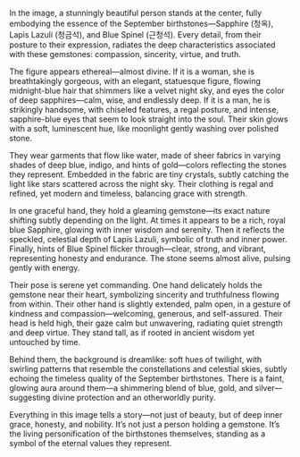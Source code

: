 In the image, a stunningly beautiful person stands at the center, fully embodying the essence of the September birthstones—Sapphire (청옥), Lapis Lazuli (청금석), and Blue Spinel (근청석). Every detail, from their posture to their expression, radiates the deep characteristics associated with these gemstones: compassion, sincerity, virtue, and truth.

The figure appears ethereal—almost divine. If it is a woman, she is breathtakingly gorgeous, with an elegant, statuesque figure, flowing midnight-blue hair that shimmers like a velvet night sky, and eyes the color of deep sapphires—calm, wise, and endlessly deep. If it is a man, he is strikingly handsome, with chiseled features, a regal posture, and intense, sapphire-blue eyes that seem to look straight into the soul. Their skin glows with a soft, luminescent hue, like moonlight gently washing over polished stone.

They wear garments that flow like water, made of sheer fabrics in varying shades of deep blue, indigo, and hints of gold—colors reflecting the stones they represent. Embedded in the fabric are tiny crystals, subtly catching the light like stars scattered across the night sky. Their clothing is regal and refined, yet modern and timeless, balancing grace with strength.

In one graceful hand, they hold a gleaming gemstone—its exact nature shifting subtly depending on the light. At times it appears to be a rich, royal blue Sapphire, glowing with inner wisdom and serenity. Then it reflects the speckled, celestial depth of Lapis Lazuli, symbolic of truth and inner power. Finally, hints of Blue Spinel flicker through—clear, strong, and vibrant, representing honesty and endurance. The stone seems almost alive, pulsing gently with energy.

Their pose is serene yet commanding. One hand delicately holds the gemstone near their heart, symbolizing sincerity and truthfulness flowing from within. Their other hand is slightly extended, palm open, in a gesture of kindness and compassion—welcoming, generous, and self-assured. Their head is held high, their gaze calm but unwavering, radiating quiet strength and deep virtue. They stand tall, as if rooted in ancient wisdom yet untouched by time.

Behind them, the background is dreamlike: soft hues of twilight, with swirling patterns that resemble the constellations and celestial skies, subtly echoing the timeless quality of the September birthstones. There is a faint, glowing aura around them—a shimmering blend of blue, gold, and silver—suggesting divine protection and an otherworldly purity.

Everything in this image tells a story—not just of beauty, but of deep inner grace, honesty, and nobility. It’s not just a person holding a gemstone. It’s the living personification of the birthstones themselves, standing as a symbol of the eternal values they represent.

